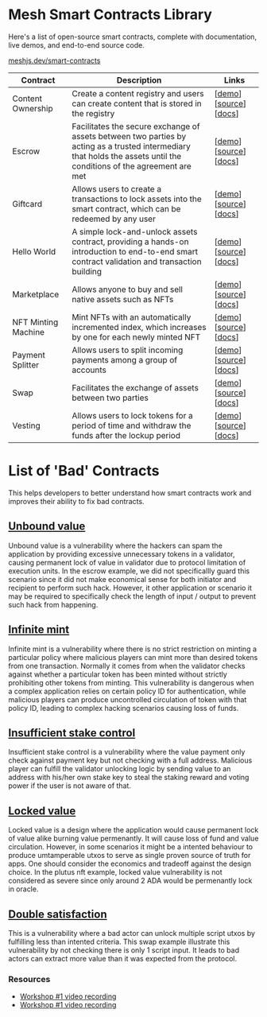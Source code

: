# Mesh Smart Contracts Library

Here's a list of open-source smart contracts, complete with documentation, live demos, and end-to-end source code.

[meshjs.dev/smart-contracts](https://meshjs.dev/smart-contracts)

| Contract            | Description                                                                                                                                                           | Links                                                                                                                                                                                                                                             |
| ------------------- | --------------------------------------------------------------------------------------------------------------------------------------------------------------------- | ------------------------------------------------------------------------------------------------------------------------------------------------------------------------------------------------------------------------------------------------- |
| Content Ownership   | Create a content registry and users can create content that is stored in the registry                                                                                 | [[demo](https://meshjs.dev/smart-contracts/content-ownership)] [[source](https://github.com/MeshJS/mesh/tree/main/packages/mesh-contract/src/content-ownership)] [[docs](https://docs.meshjs.dev/contracts/classes/MeshContentOwnershipContract)] |
| Escrow              | Facilitates the secure exchange of assets between two parties by acting as a trusted intermediary that holds the assets until the conditions of the agreement are met | [[demo](https://meshjs.dev/smart-contracts/escrow)] [[source](https://github.com/MeshJS/mesh/tree/main/packages/mesh-contract/src/escrow)] [[docs](https://docs.meshjs.dev/contracts/classes/MeshEscrowContract)]                                 |
| Giftcard            | Allows users to create a transactions to lock assets into the smart contract, which can be redeemed by any user                                                       | [[demo](https://meshjs.dev/smart-contracts/giftcard)] [[source](https://github.com/MeshJS/mesh/tree/main/packages/mesh-contract/src/giftcard)] [[docs](https://docs.meshjs.dev/contracts/classes/MeshGiftcardContract)]                           |
| Hello World         | A simple lock-and-unlock assets contract, providing a hands-on introduction to end-to-end smart contract validation and transaction building                          | [[demo](https://meshjs.dev/smart-contracts/hello-world)] [[source](https://github.com/MeshJS/mesh/tree/main/packages/mesh-contract/src/hello-world)] [[docs](https://docs.meshjs.dev/contracts/classes/MeshHelloWorldContract)]                   |
| Marketplace         | Allows anyone to buy and sell native assets such as NFTs                                                                                                              | [[demo](https://meshjs.dev/smart-contracts/marketplace)] [[source](https://github.com/MeshJS/mesh/tree/main/packages/mesh-contract/src/marketplace)] [[docs](https://docs.meshjs.dev/contracts/classes/MeshMarketplaceContract)]                  |
| NFT Minting Machine | Mint NFTs with an automatically incremented index, which increases by one for each newly minted NFT                                                                   | [[demo](https://meshjs.dev/smart-contracts/plutus-nft)] [[source](https://github.com/MeshJS/mesh/tree/main/packages/mesh-contract/src/plutus-nft)] [[docs](https://docs.meshjs.dev/contracts/classes/MeshPlutusNFTContract)]                      |
| Payment Splitter    | Allows users to split incoming payments among a group of accounts                                                                                                     | [[demo](https://meshjs.dev/smart-contracts/payment-splitter)] [[source](https://github.com/MeshJS/mesh/tree/main/packages/mesh-contract/src/payment-splitter)] [[docs](https://docs.meshjs.dev/contracts/classes/MeshPaymentSplitterContract)]    |
| Swap                | Facilitates the exchange of assets between two parties                                                                                                                | [[demo](https://meshjs.dev/smart-contracts/swap)] [[source](https://github.com/MeshJS/mesh/tree/main/packages/mesh-contract/src/swap)] [[docs](https://docs.meshjs.dev/contracts/classes/MeshSwapContract)]                                       |
| Vesting             | Allows users to lock tokens for a period of time and withdraw the funds after the lockup period                                                                       | [[demo](https://meshjs.dev/smart-contracts/vesting)] [[source](https://github.com/MeshJS/mesh/tree/main/packages/mesh-contract/src/vesting)] [[docs](https://docs.meshjs.dev/contracts/classes/MeshVestingContract)]                              |

# List of 'Bad' Contracts

This helps developers to better understand how smart contracts work and improves their ability to fix bad contracts.

## [Unbound value](https://github.com/MeshJS/mesh/tree/main/packages/mesh-contract/src/escrow/unbound-value)

Unbound value is a vulnerability where the hackers can spam the application by providing excessive unnecessary tokens in a validator, causing permanent lock of value in validator due to protocol limitation of execution units. In the escrow example, we did not specificallly guard this scenario since it did not make economical sense for both initiator and recipient to perform such hack. However, it other application or scenario it may be required to specifically check the length of input / output to prevent such hack from happening.

## [Infinite mint](https://github.com/MeshJS/mesh/tree/main/packages/mesh-contract/src/giftcard/infinite-mint)

Infinite mint is a vulnerability where there is no strict restriction on minting a particular policy where malicious players can mint more than desired tokens from one transaction. Normally it comes from when the validator checks against whether a particular token has been minted without strictly prohibiting other tokens from minting. This vulnerability is dangerous when a complex application relies on certain policy ID for authentication, while malicious players can produce uncontrolled circulation of token with that policy ID, leading to complex hacking scenarios causing loss of funds.

## [Insufficient stake control](https://github.com/MeshJS/mesh/tree/main/packages/mesh-contract/src/marketplace/insufficient-stake-control)

Insufficient stake control is a vulnerability where the value payment only check against payment key but not checking with a full address. Malicious player can fulfill the validator unlocking logic by sending value to an address with his/her own stake key to steal the staking reward and voting power if the user is not aware of that.

## [Locked value](https://github.com/MeshJS/mesh/tree/main/packages/mesh-contract/src/plutus-nft/locked-value)

Locked value is a design where the application would cause permanent lock of value alike burning value permenantly. It will cause loss of fund and value circulation. However, in some scenarios it might be a intented behaviour to produce umtamperable utxos to serve as single proven source of truth for apps. One should consider the economics and tradeoff against the design choice. In the plutus nft example, locked value vulnerability is not considered as severe since only around 2 ADA would be permenantly lock in oracle.

## [Double satisfaction](https://github.com/MeshJS/mesh/tree/main/packages/mesh-contract/src/swap/double-satisfaction)

This is a vulnerability where a bad actor can unlock multiple script utxos by fulfilling less than intented criteria. This swap example illustrate this vulnerability by not checking there is only 1 script input. It leads to bad actors can extract more value than it was expected from the protocol.

### Resources

- [Workshop #1 video recording](https://www.youtube.com/watch?v=JgIhzix7rMo)
- [Workshop #1 video recording](https://www.youtube.com/watch?v=IQoN6yL3z1A)
